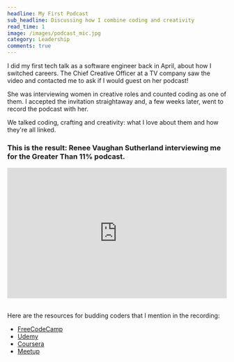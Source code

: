 ```yaml
---
headline: My First Podcast
sub_headline: Discussing how I combine coding and creativity
read_time: 1
image: /images/podcast_mic.jpg
category: Leadership
comments: true
---
```


I did my first tech talk as a software engineer back in April, about how I switched careers.  The Chief Creative Officer at a TV company saw the video and contacted me to ask if I would guest on her podcast!

She was interviewing women in creative roles and counted coding as one of them.  I accepted the invitation straightaway and, a few weeks later, went to record the podcast with her.

We talked coding, crafting and creativity: what I love about them and how they're all linked.

### This is the result: Renee Vaughan Sutherland interviewing me for the Greater Than 11% podcast.

<iframe width="100%" height="300" src="https://embeds.audioboom.com/posts/7298614-ep-41-suze-shardlow-coder/embed/v4?eid=AQAAAPRGE102Xm8A" style="background-color:transparent; display:block; padding: 0; max-width:700px;" frameborder="0" allowtransparency="allowtransparency" scrolling="no" title="Audioboom player" allow="autoplay"></iframe><br>

Here are the resources for budding coders that I mention in the recording:

* [FreeCodeCamp](https://www.freecodecamp.org)
* [Udemy](https://www.udemy.com)
* [Coursera](https://www.coursera.org)
* [Meetup](https://www.meetup.com)
